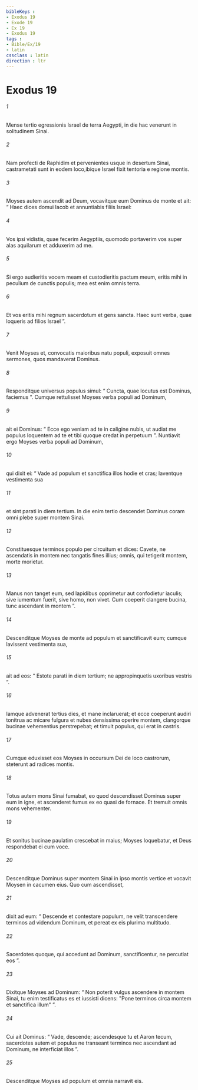 ```yaml
---
bibleKeys : 
- Exodus 19
- Exode 19
- Ex 19
- Exodus 19
tags : 
- Bible/Ex/19
- latin
cssclass : latin
direction : ltr
---
```


# Exodus 19

###### 1
Mense tertio egressionis Israel de terra Aegypti, in die hac venerunt in solitudinem Sinai. 
###### 2
Nam profecti de Raphidim et pervenientes usque in desertum Sinai, castrametati sunt in eodem loco,ibique Israel fixit tentoria e regione montis.
###### 3
Moyses autem ascendit ad Deum, vocavitque eum Dominus de monte et ait: “ Haec dices domui Iacob et annuntiabis filiis Israel:
###### 4
Vos ipsi vidistis, quae fecerim Aegyptiis, quomodo portaverim vos super alas aquilarum et adduxerim ad me.
###### 5
Si ergo audieritis vocem meam et custodieritis pactum meum, eritis mihi in peculium de cunctis populis; mea est enim omnis terra.
###### 6
Et vos eritis mihi regnum sacerdotum et gens sancta. Haec sunt verba, quae loqueris ad filios Israel ”.
###### 7
Venit Moyses et, convocatis maioribus natu populi, exposuit omnes sermones, quos mandaverat Dominus. 
###### 8
Responditque universus populus simul: “ Cuncta, quae locutus est Dominus, faciemus ”. Cumque rettulisset Moyses verba populi ad Dominum, 
###### 9
ait ei Dominus: “ Ecce ego veniam ad te in caligine nubis, ut audiat me populus loquentem ad te et tibi quoque credat in perpetuum ”. Nuntiavit ergo Moyses verba populi ad Dominum, 
###### 10
qui dixit ei: “ Vade ad populum et sanctifica illos hodie et cras; laventque vestimenta sua 
###### 11
et sint parati in diem tertium. In die enim tertio descendet Dominus coram omni plebe super montem Sinai. 
###### 12
Constituesque terminos populo per circuitum et dices: Cavete, ne ascendatis in montem nec tangatis fines illius; omnis, qui tetigerit montem, morte morietur. 
###### 13
Manus non tanget eum, sed lapidibus opprimetur aut confodietur iaculis; sive iumentum fuerit, sive homo, non vivet. Cum coeperit clangere bucina, tunc ascendant in montem ”. 
###### 14
Descenditque Moyses de monte ad populum et sanctificavit eum; cumque lavissent vestimenta sua, 
###### 15
ait ad eos: “ Estote parati in diem tertium; ne appropinquetis uxoribus vestris ”.
###### 16
Iamque advenerat tertius dies, et mane inclaruerat; et ecce coeperunt audiri tonitrua ac micare fulgura et nubes densissima operire montem, clangorque bucinae vehementius perstrepebat; et timuit populus, qui erat in castris. 
###### 17
Cumque eduxisset eos Moyses in occursum Dei de loco castrorum, steterunt ad radices montis. 
###### 18
Totus autem mons Sinai fumabat, eo quod descendisset Dominus super eum in igne, et ascenderet fumus ex eo quasi de fornace. Et tremuit omnis mons vehementer. 
###### 19
Et sonitus bucinae paulatim crescebat in maius; Moyses loquebatur, et Deus respondebat ei cum voce.
###### 20
Descenditque Dominus super montem Sinai in ipso montis vertice et vocavit Moysen in cacumen eius. Quo cum ascendisset, 
###### 21
dixit ad eum: “ Descende et contestare populum, ne velit transcendere terminos ad videndum Dominum, et pereat ex eis plurima multitudo. 
###### 22
Sacerdotes quoque, qui accedunt ad Dominum, sanctificentur, ne percutiat eos ”. 
###### 23
Dixitque Moyses ad Dominum: “ Non poterit vulgus ascendere in montem Sinai, tu enim testificatus es et iussisti dicens: "Pone terminos circa montem et sanctifica illum" ”. 
###### 24
Cui ait Dominus: “ Vade, descende; ascendesque tu et Aaron tecum, sacerdotes autem et populus ne transeant terminos nec ascendant ad Dominum, ne interficiat illos ”. 
###### 25
Descenditque Moyses ad populum et omnia narravit eis.
